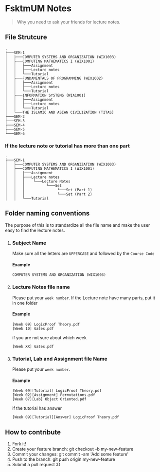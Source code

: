 FsktmUM Notes
============================

> Why you need to ask your friends for lecture notes.

## File Strutcure
    .
    ├───SEM-1
    │   ├───COMPUTER SYSTEMS AND ORGANIZATION (WIX1003)
    │   ├───COMPUTING MATHEMATICS I (WIX1001)
    │   │   ├───Assignment
    │   │   ├───Lecture notes
    │   │   └───Tutorial
    │   ├───FUNDAMENTALS OF PROGRAMMING (WIX1002)
    │   │   ├───Assignment
    │   │   ├───Lecture notes
    │   │   └───Tutorial
    │   ├───INFORMATION SYSTEMS (WIA1001)
    │   │   ├───Assignment
    │   │   ├───Lecture notes
    │   │   └───Tutorial
    │   └───THE ISLAMIC AND ASIAN CIVILIZATION (TITAS)
    ├───SEM-2
    ├───SEM-3
    ├───SEM-4
    ├───SEM-5
    └───SEM-6

### If the lecture note or tutorial has more than one part
    .
    ├───SEM-1
    │   ├───COMPUTER SYSTEMS AND ORGANIZATION (WIX1003)
    │   ├───COMPUTING MATHEMATICS I (WIX1001)
    │   │   ├───Assignment
    │   │   ├───Lecture notes
    │   │   │    └───Lecture Notes
    │   │   │          └───Set
    │   │   │               └───Set (Part 1)
    │   │   │               └───Set (Part 2)
    │   │   └───Tutorial

## Folder naming conventions
The purpose of this is to standardize all the file name and make the user easy to find the lecture notes.

1. ### Subject Name
    Make sure all the letters are `UPPERCASE` and followed by the `Course Code`
    #### Example
    ```
    COMPUTER SYSTEMS AND ORGANIZATION (WIX1003)
    ```

1. ### Lecture Notes file name
    Please put your `week number`. If the Lecture note have many parts, put it in one folder

    #### Example
    ```
    [Week 09] LogicProof Theory.pdf
    [Week 10] Gates.pdf
    ```
    if you are not sure about which week
    ```
    [Week XX] Gates.pdf
    ```
1. ### Tutorial, Lab and Assignment file Name
    Please put your `week number`. 
    #### Example
    ```
    [Week 09][Tutorial] LogicProof Theory.pdf
    [Week 02][Assignment] Permutations.pdf
    [Week 07][Lab] Object Oriented.pdf
    ```
    if the tutorial has answer
    ```
    [Week 09][Tutorial][Answer] LogicProof Theory.pdf
    ```



## How to contribute
1. Fork it!
1. Create your feature branch: git checkout -b my-new-feature
1. Commit your changes: git commit -am 'Add some feature'
1. Push to the branch: git push origin my-new-feature
1. Submit a pull request :D
